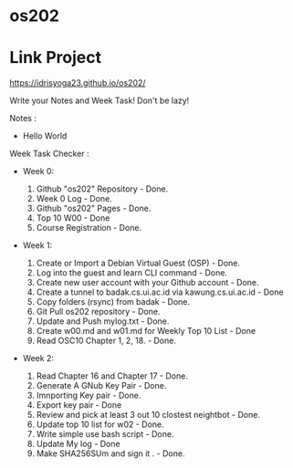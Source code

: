 # os202
# Link Project
https://idrisyoga23.github.io/os202/

Write your Notes and Week Task! Don't be lazy!

Notes :
- Hello World

Week Task Checker :
- Week 0:
  1. Github "os202" Repository - Done.
  2. Week 0 Log - Done.
  3. Github "os202" Pages - Done.
  4. Top 10 W00 - Done
  5. Course Registration - Done.

- Week 1:
  1. Create or Import a Debian Virtual Guest (OSP) - Done.
  2. Log into the guest and learn CLI command - Done.
  3. Create new user account with your Github account - Done.
  4. Create a tunnel to badak.cs.ui.ac.id via kawung.cs.ui.ac.id - Done
  5. Copy folders (rsync) from badak - Done.
  6. Git Pull os202 repository - Done.
  7. Update and Push mylog.txt - Done.
  8. Create w00.md and w01.md for Weekly Top 10 List - Done
  9. Read OSC10 Chapter 1, 2, 18. - Done.

- Week 2:
  1. Read Chapter 16 and Chapter 17 - Done.
  2. Generate A GNub Key Pair - Done.
  3. Imnporting Key pair - Done.
  4. Export key pair - Done
  5. Review and pick at least 3 out 10 clostest neightbot - Done.
  6. Update top 10 list for w02 - Done.
  7. Write simple use bash script - Done.
  8. Update My log - Done
  9. Make SHA256SUm and sign it . - Done.
